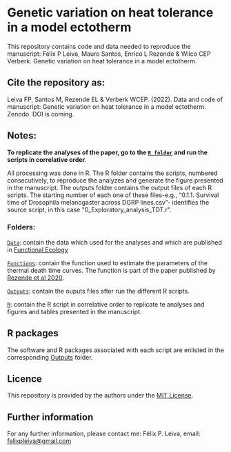 # Genetic variation on heat tolerance in a model ectotherm
 
This repository contains code and data needed to reproduce the manuscript: Félix P Leiva, Mauro Santos, Enrico L Rezende & Wilco CEP Verberk. Genetic variation on heat tolerance in a model ectotherm. 

## Cite the repository as: 

Leiva FP, Santos M, Rezende EL & Verberk WCEP. (2022). Data and code of manuscript: Genetic variation on heat tolerance in a model ectotherm. Zenodo. DOI is coming.


## Notes:
**To replicate the analyses of the paper, go to the [`R folder`](https://github.com/felixpleiva/Genetic_variation_TDT/tree/main/R) and run the scripts in correlative order**.

All processing was done in R. The R folder contains the scripts, numbered consecutively, to reproduce the analyzes and generate the figure presented in the manuscript. The outputs folder contains the output files of each R scripts. The starting number of each one of these files-e.g., “0.1.1. Survival time of Drosophila melanogaster across DGRP lines.csv”- identifies the source script, in this case "0_Exploratory_analysis_TDT.r".

### Folders:
[`Data`](https://github.com/felixpleiva/Genetic_variation_TDT/tree/main/Data): contain the data which used for the analyses and which are published in [Functional Ecology](https://besjournals.onlinelibrary.wiley.com/doi/full/10.1111/1365-2435.14485)

[`Functions`](https://github.com/felixpleiva/Genetic_variation_TDT/tree/main/Functions): contain the function used to estimate the parameters of the thermal death time curves. The function is part of the paper published by [Rezende et al 2020](https://www.science.org/doi/10.1126/science.aba9287?url_ver=Z39.88-2003&rfr_id=ori:rid:crossref.org&rfr_dat=cr_pub%20%200pubmed).

[`Outputs`](https://github.com/felixpleiva/Genetic_variation_TDT/tree/main/Outputs): contain the ouputs files after run the different R scripts.


[`R`](https://github.com/felixpleiva/Genetic_variation_TDT/tree/main/R): contain the R script in correlative order to replicate te analyses and figures and tables presented in the manuscript.

## R packages
The software and R packages associated with each script are enlisted in the corresponding [Outputs](https://github.com/felixpleiva/Genetic_variation_TDT/tree/main/Outputs) folder.

## Licence
This repository is provided by the authors under the [MIT License](https://opensource.org/licenses/MIT).

## Further information
For any further information, please contact me: Félix P. Leiva, email: felixpleiva@gmail.com
